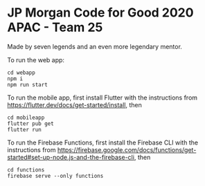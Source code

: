 # JP Morgan Code for Good 2020 APAC - Team 25

Made by seven legends and an even more legendary mentor.

To run the web app:
```
cd webapp
npm i
npm run start
```

To run the mobile app, first install Flutter with the instructions from https://flutter.dev/docs/get-started/install, then
```
cd mobileapp
flutter pub get
flutter run
```

To run the Firebase Functions, first install the Firebase CLI with the instructions from https://firebase.google.com/docs/functions/get-started#set-up-node.js-and-the-firebase-cli, then
```
cd functions
firebase serve --only functions
```
